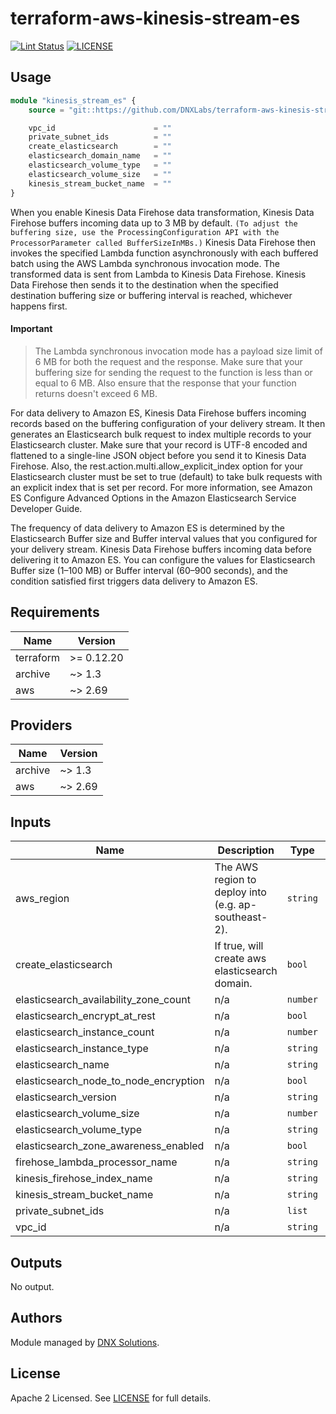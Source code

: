 # terraform-aws-kinesis-stream-es

[![Lint Status](https://github.com/DNXLabs/terraform-aws-kinesis-stream-es/workflows/Lint/badge.svg)](https://github.com/DNXLabs/terraform-aws-kinesis-stream-es/actions)
[![LICENSE](https://img.shields.io/github/license/DNXLabs/terraform-aws-kinesis-stream-es)](https://github.com/DNXLabs/terraform-aws-kinesis-stream-es/blob/master/LICENSE)

## Usage
```terraform
module "kinesis_stream_es" {
    source = "git::https://github.com/DNXLabs/terraform-aws-kinesis-stream-es.git"

    vpc_id                      = ""
    private_subnet_ids          = ""
    create_elasticsearch        = ""
    elasticsearch_domain_name   = ""
    elasticsearch_volume_type   = ""
    elasticsearch_volume_size   = ""
    kinesis_stream_bucket_name  = ""
}
```

When you enable Kinesis Data Firehose data transformation, Kinesis Data Firehose buffers incoming
data up to 3 MB by default. `(To adjust the buffering size, use the ProcessingConfiguration API
with the ProcessorParameter called BufferSizeInMBs.)` Kinesis Data Firehose then invokes the
specified Lambda function asynchronously with each buffered batch using the AWS Lambda synchronous
invocation mode. The transformed data is sent from Lambda to Kinesis Data Firehose. Kinesis Data
Firehose then sends it to the destination when the specified destination buffering size or buffering
interval is reached, whichever happens first.

#### Important
> The Lambda synchronous invocation mode has a payload size limit of 6 MB for both the request
and the response. Make sure that your buffering size for sending the request to the function
is less than or equal to 6 MB. Also ensure that the response that your function returns doesn't
exceed 6 MB.

For data delivery to Amazon ES, Kinesis Data Firehose buffers incoming records based on the
buffering configuration of your delivery stream. It then generates an Elasticsearch bulk request to
index multiple records to your Elasticsearch cluster. Make sure that your record is UTF-8 encoded
and flattened to a single-line JSON object before you send it to Kinesis Data Firehose. Also, the
rest.action.multi.allow_explicit_index option for your Elasticsearch cluster must be set to
true (default) to take bulk requests with an explicit index that is set per record. For more information, see
Amazon ES Configure Advanced Options in the Amazon Elasticsearch Service Developer Guide.

The frequency of data delivery to Amazon ES is determined by the Elasticsearch Buffer size and
Buffer interval values that you configured for your delivery stream. Kinesis Data Firehose buffers
incoming data before delivering it to Amazon ES. You can configure the values for Elasticsearch
Buffer size (1–100 MB) or Buffer interval (60–900 seconds), and the condition satisfied first triggers
data delivery to Amazon ES.

<!--- BEGIN_TF_DOCS --->

## Requirements

| Name | Version |
|------|---------|
| terraform | >= 0.12.20 |
| archive | ~> 1.3 |
| aws | ~> 2.69 |

## Providers

| Name | Version |
|------|---------|
| archive | ~> 1.3 |
| aws | ~> 2.69 |

## Inputs

| Name | Description | Type | Default | Required |
|------|-------------|------|---------|:--------:|
| aws\_region | The AWS region to deploy into (e.g. ap-southeast-2). | `string` | `"ap-southeast-2"` | no |
| create\_elasticsearch | If true, will create aws elasticsearch domain. | `bool` | `false` | no |
| elasticsearch\_availability\_zone\_count | n/a | `number` | `3` | no |
| elasticsearch\_encrypt\_at\_rest | n/a | `bool` | `true` | no |
| elasticsearch\_instance\_count | n/a | `number` | `3` | no |
| elasticsearch\_instance\_type | n/a | `string` | `"r5.large.elasticsearch"` | no |
| elasticsearch\_name | n/a | `string` | n/a | yes |
| elasticsearch\_node\_to\_node\_encryption | n/a | `bool` | `true` | no |
| elasticsearch\_version | n/a | `string` | `"7.4"` | no |
| elasticsearch\_volume\_size | n/a | `number` | `10` | no |
| elasticsearch\_volume\_type | n/a | `string` | `"gp2"` | no |
| elasticsearch\_zone\_awareness\_enabled | n/a | `bool` | `true` | no |
| firehose\_lambda\_processor\_name | n/a | `string` | `"firehose_lambda_processor"` | no |
| kinesis\_firehose\_index\_name | n/a | `string` | `"kinesis"` | no |
| kinesis\_stream\_bucket\_name | n/a | `string` | n/a | yes |
| private\_subnet\_ids | n/a | `list` | n/a | yes |
| vpc\_id | n/a | `string` | n/a | yes |

## Outputs

No output.

<!--- END_TF_DOCS --->

## Authors

Module managed by [DNX Solutions](https://github.com/DNXLabs).

## License

Apache 2 Licensed. See [LICENSE](https://github.com/DNXLabs/terraform-aws-kinesis-stream-es/blob/master/LICENSE) for full details.